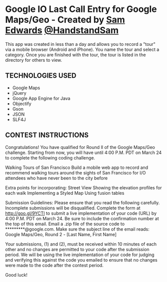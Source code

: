 # Google IO Last Call Entry for Google Maps/Geo - Created by [Sam Edwards](http://handstandsam.com) [@HandstandSam](http://twitter.com/handstandsam) 

This app was created in less than a day and allows you to record a "tour" via a mobile browser (Android and iPhone).  You name the tour and select a category.  Once you are finished with the tour, the tour is listed in the directory for others to view.

## TECHNOLOGIES USED

- Google Maps
- jQuery
- Google App Engine for Java
- Objectify
- Gson
- JSON
- SLF4J

## CONTEST INSTRUCTIONS

Congratulations! You have qualified for Round II of the Google Maps/Geo challenge. Starting from now, you will have until 4:00 P.M. PDT on March 24 to complete the following coding challenge. 

Walking Tours of San Francisco
Build a mobile web app to record and recommend walking tours around the sights of San Francisco for I/O attendees who have never been to the city before 

Extra points for incorporating:
Street View
Showing the elevation profiles for each walk
Implementing a Styled Map
Using fusion tables


Submission Guidelines:
Please ensure that you read the following carefully. Incomplete submissions will be disqualified.
Complete the form at http://goo.gl/9YCTI to submit a live implementation of your code (URL) by 4:00 P.M. PDT on March 24. Be sure to include the confirmation number at the top of this email.
Email a .zip file of the source code to *********@google.com. Make sure the subject line of the email reads: Google Maps/Geo, Round 2 - [Last Name, First Name]  

Your submissions, (1) and (2), must be received within 10 minutes of each other and no changes are permitted to your code after the submission period. We will be using the live implementation of your code for judging and verifying this against the code you emailed to ensure that no changes were made to the code after the contest period.

Good luck!